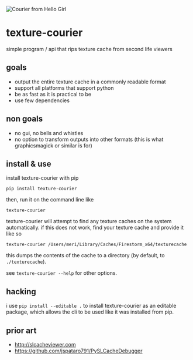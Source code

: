 ![Courier from Hello Girl](https://github.com/furudean/texture-courier/blob/main/courier.png?raw=true)

# texture-courier

simple program / api that rips texture cache from second life viewers

## goals

- output the entire texture cache in a commonly readable format
- support all platforms that support python
- be as fast as it is practical to be
- use few dependencies

## non goals

- no gui, no bells and whistles
- no option to transform outputs into other formats (this is what graphicsmagick
  or similar is for)

## install & use

install texture-courier with pip

```
pip install texture-courier
```

then, run it on the command line like

```
texture-courier
```

texture-courier will attempt to find any texture caches on the system
automatically. if this does not work, find your texture cache and provide it
like so

```
texture-courier /Users/meri/Library/Caches/Firestorm_x64/texturecache
```

this dumps the contents of the cache to a directory (by default, to  
`./texturecache`).

see `texture-courier --help` for other options.

## hacking

i use `pip install --editable .` to install texture-courier as an editable
package, which allows the cli to be used like it was installed from pip.

## prior art

- http://slcacheviewer.com
- https://github.com/jspataro791/PySLCacheDebugger
